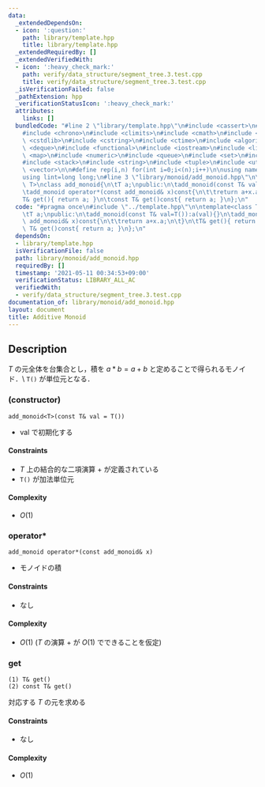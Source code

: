 ```yaml
---
data:
  _extendedDependsOn:
  - icon: ':question:'
    path: library/template.hpp
    title: library/template.hpp
  _extendedRequiredBy: []
  _extendedVerifiedWith:
  - icon: ':heavy_check_mark:'
    path: verify/data_structure/segment_tree.3.test.cpp
    title: verify/data_structure/segment_tree.3.test.cpp
  _isVerificationFailed: false
  _pathExtension: hpp
  _verificationStatusIcon: ':heavy_check_mark:'
  attributes:
    links: []
  bundledCode: "#line 2 \"library/template.hpp\"\n#include <cassert>\n#include <cctype>\n\
    #include <chrono>\n#include <climits>\n#include <cmath>\n#include <cstdio>\n#include\
    \ <cstdlib>\n#include <cstring>\n#include <ctime>\n#include <algorithm>\n#include\
    \ <deque>\n#include <functional>\n#include <iostream>\n#include <limits>\n#include\
    \ <map>\n#include <numeric>\n#include <queue>\n#include <set>\n#include <sstream>\n\
    #include <stack>\n#include <string>\n#include <tuple>\n#include <utility>\n#include\
    \ <vector>\n\n#define rep(i,n) for(int i=0;i<(n);i++)\n\nusing namespace std;\n\
    using lint=long long;\n#line 3 \"library/monoid/add_monoid.hpp\"\n\ntemplate<class\
    \ T>\nclass add_monoid{\n\tT a;\npublic:\n\tadd_monoid(const T& val=T()):a(val){}\n\
    \tadd_monoid operator*(const add_monoid& x)const{\n\t\treturn a+x.a;\n\t}\n\t\
    T& get(){ return a; }\n\tconst T& get()const{ return a; }\n};\n"
  code: "#pragma once\n#include \"../template.hpp\"\n\ntemplate<class T>\nclass add_monoid{\n\
    \tT a;\npublic:\n\tadd_monoid(const T& val=T()):a(val){}\n\tadd_monoid operator*(const\
    \ add_monoid& x)const{\n\t\treturn a+x.a;\n\t}\n\tT& get(){ return a; }\n\tconst\
    \ T& get()const{ return a; }\n};\n"
  dependsOn:
  - library/template.hpp
  isVerificationFile: false
  path: library/monoid/add_monoid.hpp
  requiredBy: []
  timestamp: '2021-05-11 00:34:53+09:00'
  verificationStatus: LIBRARY_ALL_AC
  verifiedWith:
  - verify/data_structure/segment_tree.3.test.cpp
documentation_of: library/monoid/add_monoid.hpp
layout: document
title: Additive Monoid
---
```


## Description
$T$ の元全体を台集合とし，積を $a\ast b=a+b$ と定めることで得られるモノイド．\\
``T()`` が単位元となる．

### (constructor)
```
add_monoid<T>(const T& val = T())
```
- $\mathrm{val}$ で初期化する

#### Constraints
- $T$ 上の結合的な二項演算 $+$ が定義されている
- ``T()`` が加法単位元

#### Complexity
- $O(1)$

### operator*
```
add_monoid operator*(const add_monoid& x)
```
- モノイドの積

#### Constraints
- なし

#### Complexity
- $O(1)$ ($T$ の演算 $+$ が $O(1)$ でできることを仮定)

### get
```
(1) T& get()
(2) const T& get()
```
対応する $T$ の元を求める

#### Constraints
- なし

#### Complexity
- $O(1)$
